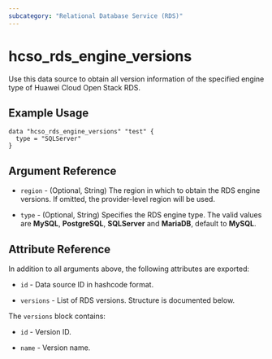 ```yaml
---
subcategory: "Relational Database Service (RDS)"
---
```


# hcso_rds_engine_versions

Use this data source to obtain all version information of the specified engine type of Huawei Cloud Open Stack RDS.

## Example Usage

```hcl
data "hcso_rds_engine_versions" "test" {
  type = "SQLServer"
}
```

## Argument Reference

* `region` - (Optional, String) The region in which to obtain the RDS engine versions.
  If omitted, the provider-level region will be used.

* `type` - (Optional, String) Specifies the RDS engine type.
  The valid values are **MySQL**, **PostgreSQL**, **SQLServer** and **MariaDB**, default to **MySQL**.

## Attribute Reference

In addition to all arguments above, the following attributes are exported:

* `id` - Data source ID in hashcode format.

* `versions` - List of RDS versions. Structure is documented below.

The `versions` block contains:

* `id` - Version ID.

* `name` - Version name.
